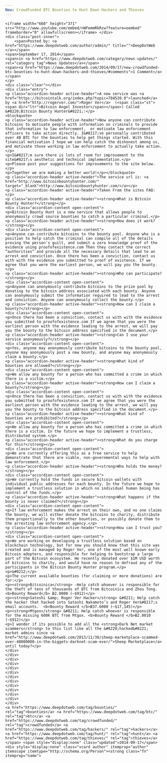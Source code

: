 ```yaml
---
New: CrowdFunded BTC Bounties to Hunt Down Hackers and Thieves
---
```

<article class="post-listing post-7137 post type-post status-publish format-standard has-post-thumbnail hentry  tag-bounties tag-crowdfunded tag-hackers tag-hunt tag-thieves tie_video">
    
    <iframe width="660" height="371" src="http://www.youtube.com/embed/nWFemmRkRzw?feature=oembed" frameborder="0" allowfullscreen></iframe> </div>
    <div class="post-inner">
        <span>Posted by: <a href="https://www.deepdotweb.com/author/admin/" title="">DeepDotWeb </a></span>
    <span>September 17, 2014</span>
    <span>in <a href="https://www.deepdotweb.com/category/news-updates/" rel="category tag">News Updates</a></span>
    <span><a href="https://www.deepdotweb.com/2014/09/17/new-crowdfunded-btc-bounties-to-hunt-down-hackers-and-thieves/#comments">1 Comment</a></span>
    </p>
    <div class="clear"></div>
    <div class="entry">
    <p class="accordion-header active-header">A new service was <a href="https://bitcointalk.org/index.php?topic=784520.0">launched</a> by <a href="http://rogerver.com/">Roger Ver</a>  (<span class="st"><span dir="ltr">Bitcoin Angel Investor</span></span>) Called &#8220;Bitcoin Bounty Hunter&#8221;:</p>
    <blockquote>
    <p class="accordion-header active-header">Now anyone can contribute bitcoins to motivate people with information on criminals to provide that information to law enforcement,  or motivate law enforcement officers to take action directly. I&#8217;ve personally contributed over 40 BTC for the bounties to help get things started. With this financial motivation I hope we can help catch the dishonest among us,  and motivate those working in law enforcement to actually take action.</p>
    <p>I&#8217;m sure there is lots of room for improvement to the site&#8217;s aesthetic and technical implementation.</p>
    <p>Please post your suggestions for improvements to the site below.</p>
    <p>Together we are making a better world!</p></blockquote>
    <p class="accordion-header active-header">The service url is: <a href="http://www.bitcoinbountyhunter.com/" target="_blank">http://www.bitcoinbountyhunter.com/</a></p>
    <p class="accordion-header active-header">Taken From the sites FAQ:</p>
    <p class="accordion-header active-header"><strong>What is Bitcoin Bounty Hunter?</strong></p>
    <div class="accordion-content open-content">
    <p>Bitcoin Bounty Hunt is a new service that allows people to anonymously crowd source bounties to catch a particular criminal.</p>
    <p class="accordion-header active-header"><strong>How does it work?</strong></p>
    <div class="accordion-content open-content">
    <p>Anyone can contribute bitcoins to the bounty pool. Anyone who is a position to help catch the criminal can compile all of the details proving the person’s guilt, and submit a zero knowledge proof of the evidence using proofofexistence.com Then they contact the correct “authorities” and provide all the necessary details that lead to an arrest and conviction. Once there has been a conviction, contact us with with the evidence you submitted to proof of existence. If we agree that you were the earliest person, we will pay you the bounty.</p>
    <p class="accordion-header active-header"><strong>Who can participate?</strong></p>
    <div class="accordion-content open-content">
    <p>Anyone can anonymously contribute bitcoins to the prize pool by donating to the bitcoin address associated with each bounty. Anyone can anonymously submit the information required to lead to the arrest and conviction. Anyone can anonymously collect the bounty.</p>
    <p class="accordion-header active-header"><strong>How can I claim a bounty?</strong></p>
    <div class="accordion-content open-content">
    <p>Once there has been a conviction, contact us with with the evidence you submitted to proofofexistence.com If we agree that you were the earliest person with the evidence leading to the arrest, we will pay you the bounty to the bitcoin address specified in the document.</p>
    <p class="accordion-header active-header"><strong>Can I use your service anonymously?</strong></p>
    <div class="accordion-content open-content">
    <p>Yes, anyone may anonymously contribute bitcoins to the bounty pool, anyone may anonymously post a new bounty, and anyone may anonymously claim a bounty.</p>
    <p class="accordion-header active-header"><strong>What kind of bounties are allowed?</strong></p>
    <div class="accordion-content open-content">
    <p>We allow any bounty for a person who has committed a crime in which there is a victim.</p>
    <p class="accordion-header active-header"><strong>How can I claim a bounty?</strong></p>
    <div class="accordion-content open-content">
    <p>Once there has been a conviction, contact us with with the evidence you submitted to proofofexistence.com If we agree that you were the earliest person with the evidence leading to the arrest, we will pay you the bounty to the bitcoin address specified in the document.</p>
    <p class="accordion-header active-header"><strong>What kind of bounties are prohibited?</strong></p>
    <div class="accordion-content open-content">
    <p>We allow any bounty for a person who has committed a crime in which there is a victim. In the future we hope to implement a trustless, distributed system.</p>
    <p class="accordion-header active-header"><strong>What do you charge for this?</strong></p>
    <div class="accordion-content open-content">
    <p>We are currently offering this as a free service to help demonstrate that there are viable, non-governmental ways to help with law enforcement.</p>
    <p class="accordion-header active-header"><strong>Who holds the money?</strong></p>
    <div class="accordion-content open-content">
    <p>We currently hold the funds in secure bitcoin wallets with individual public addresses for each bounty. In the future we hope to implement a trustless solution in which no individual human being has control of the funds.</p>
    <p class="accordion-header active-header"><strong>What happens if the bounty is never claimed?</strong></p>
    <div class="accordion-content open-content">
    <p>If law enforcement makes the arrest on their own, and no one claims the bounty, we will either donate the bitcoins to charity, distribute them proportionally to the other bounties, or possibly donate them to the arresting law enforcement agency.</p>
    <p class="accordion-header active-header"><strong>How can I trust you?</strong></p>
    <div class="accordion-content open-content">
    <p>We are working on developing a trustless solution based on blockchain technology, but for now you should know that this site was created and is managed by Roger Ver, one of the most well known early Bitcoin adopters, and responsible for helping to bootstrap a large part of the Bitcoin ecosystem. He recently donated over $1M USD worth of bitcoins to charity, and would have no reason to defraud any of the participants in the Bitcoin Bounty Hunter program.</p>
    <p>&#8212;</p>
    <p>The current available bounties (for claiming or more donations) are for:</p>
    <p><strong>Bitcoinica</strong> -Help catch whoever is responsible for the theft of tens of thousands of BTC from Bitcoinica and Zhou Tong. <b>Bounty Reward</b> Ƀ2.0000 (~$912)</p>
    <p><strong>Satoshi &amp; Roger Ver Hacker</strong> &#8211; Help catch the hacker that hacked into Satoshi Nakamoto’s and Roger Ver&#8217;s email accounts.  <b>Bounty Reward </b>Ƀ37.6000 (~$17,145)</p>
    <p><strong>Mtgox</strong> &#8211; Help catch whoever is responsible for the missing 600K BTC from Mtgox. <b>Bounty Reward </b>Ƀ2.0010 (~$912)</p>
    <p>I wonder if its possible to add all the <strong>Dark Net market scammers</strong> to this list like all the &#8220;hacked&#8221; market admins since <a href="http://www.deepdotweb.com/2013/11/30/sheep-marketplace-scammed-over-40000000-in-the-biggets-darknet-scam-ever/">Sheep Marketplace</a> until today?</p>
    </div>
    </div>
    </div>
    </div>
    </div>
    </div>
    </div>
    </div>
    </div>
    </div>
    </div>
    </div>
    </div>
    <a href="https://www.deepdotweb.com/tag/bounties/" rel="tag">bounties</a> <a href="https://www.deepdotweb.com/tag/btc/" rel="tag">btc</a> <a href="https://www.deepdotweb.com/tag/crowdfunded/" rel="tag">crowdfunded</a> <a href="https://www.deepdotweb.com/tag/hackers/" rel="tag">hackers</a> <a href="https://www.deepdotweb.com/tag/hunt/" rel="tag">hunt</a> <a href="https://www.deepdotweb.com/tag/thieves/" rel="tag">thieves</a></span> <span style="display:none" class="updated">2014-09-17</span>
    <div style="display:none" class="vcard author" itemprop="author" itemscope itemtype="http://schema.org/Person"><strong class="fn" itemprop="name">
    
